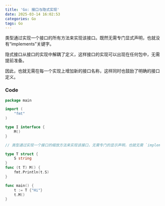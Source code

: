 ```yaml
---
title: 'Go: 接口与隐式实现'
date: 2025-03-14 16:02:53
categories: Go
tags: Go
---
```


类型通过实现一个接口的所有方法来实现该接口。既然无需专门显式声明，也就没有“implements”关键字。

隐式接口从接口的实现中解耦了定义，这样接口的实现可以出现在任何包中，无需提前准备。

因此，也就无需在每一个实现上增加新的接口名称，这样同时也鼓励了明确的接口定义。

### Code

```go
package main

import (
	"fmt"
)

type I interface {
	M()
}

// 类型通过实现一个接口的缩放方法来实现该接口，无需专门的显示声明，也就无需 `implements` 关键字

type T struct {
	S string
}
func (t T) M() {
	fmt.Println(t.S)
}

func main() {
	t := T {"Hi"}
	t.M()
}
```


